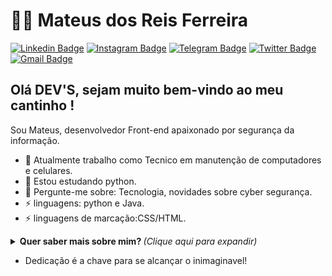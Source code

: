 # :man_technologist: Mateus dos Reis Ferreira

[![Linkedin Badge](https://img.shields.io/badge/-Linkedin-blue?style=flat-square&logo=Linkedin&logoColor=white&link=https://www.linkedin.com/in/mateus-d-880a6811a/)](https://www.linkedin.com/in/mateus-d-880a6811a)
[![Instagram Badge](https://img.shields.io/badge/-Instagram-6633cc?style=flat-square&labelColor=6633cc&logo=instagram&logoColor=white&link=https://www.instagram.com/mateusd_reis/)](https://www.instagram.com/mateusd_reis/)
[![Telegram Badge](https://img.shields.io/badge/Telegram-1ca0f1?style=flat-square&labelColor=1ca0f1&logo=telegram&logoColor=white&link=https://t.me/mateusdosreis)](https://t.me/mateusdosreis)
[![Twitter Badge](https://img.shields.io/badge/-Twitter-1ca0f1?style=flat-square&labelColor=1ca0f1&logo=twitter&logoColor=white&link=https://twitter.com/mt_dos)](https://twitter.com/mt_dos_)
[![Gmail Badge](https://img.shields.io/badge/-Gmail-c14438?style=flat-square&logo=Gmail&logoColor=white&link=mailto:mateussgp12@gmail.com)](mailto:mateussgp12@gmail.com)

## Olá DEV'S, sejam muito bem-vindo ao meu cantinho ! 

Sou Mateus, desenvolvedor Front-end apaixonado por segurança da informação.

- 🔭 Atualmente trabalho como Tecnico em manutenção de computadores e celulares.
- 🌱 Estou estudando python.
- 💬 Pergunte-me sobre: Tecnologia, novidades sobre cyber segurança.
- ⚡ linguagens: python e Java.
- ⚡ linguagens de marcação:CSS/HTML.

<details>
  <summary> <b> Quer saber mais sobre mim? </b> <i>(Clique aqui para expandir)</i> </summary>
  <br>

  [![Github Status](https://github-readme-stats.vercel.app/api?username=Douglas-Reis&show_icons=true&title_color=fff&icon_color=79ff97&text_color=9f9f9f&bg_color=151515)](https://github.com/TredSonn/TredSonn)

## Tecnologias
#### Conhecidas
  ![C](https://img.shields.io/badge/-C-blue?style=flat-square&logo=C&logoColor=white)
  ![Java](https://img.shields.io/badge/-Java-E34F26?style=flat-square&logo=Java&logoColor=white)
  ![Eclipse](https://img.shields.io/badge/-Eclipse-5849BE?style=flat-square&logo=Eclipse&logoColor=white)
  ![VSCode](https://img.shields.io/badge/-VSCode-0085D1?style=flat-square&logo=visual-studio-code&logoColor=white)
  ![Windows](https://img.shields.io/badge/-Windows-00ADEF?style=flat-square&logo=windows&logoColor=white)
  ![MySQL](https://img.shields.io/badge/-MySQL-00758F?style=flat-square&logo=mysql&logoColor=white)
#### Interesse
  ![HTML5](https://img.shields.io/badge/-HTML5-E34F26?style=flat-square&logo=html5&logoColor=white)
  ![CSS3](https://img.shields.io/badge/-CSS3-549FDE?style=flat-square&logo=css3&logoColor=white)
  ![JavaScript](https://img.shields.io/badge/-JavaScript-F7B93E?style=flat-square&logo=javascript&logoColor=fff)
  ![React](https://img.shields.io/badge/-React.js-45b8d8?style=flat-square&logo=react&logoColor=white)
#### Estudando
  ![Git](https://img.shields.io/badge/-Git-F05032?style=flat-square&logo=git&logoColor=white)
  ![GitHub](https://img.shields.io/badge/-Github-000?style=flat-square&logo=Github&logoColor=white)
  ![PHP](https://img.shields.io/badge/-PHP-5849BE?style=flat-square&logo=PHP&logoColor=white)

  ---
</details>

- Dedicação é a chave para se alcançar o inimaginavel!
